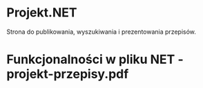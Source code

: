# Projekt.NET

Strona  do publikowania, wyszukiwania i prezentowania przepisów.

# Funkcjonalności w pliku NET -projekt-przepisy.pdf
